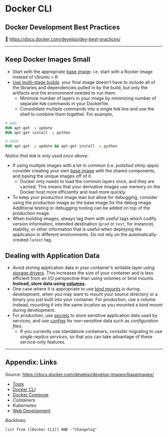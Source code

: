# Docker CLI

## Docker Development Best Practices

🔗 <https://docs.docker.com/develop/dev-best-practices/>

---

## Keep Docker Images Small

* Start with the appropriate [base image](https://docs.docker.com/develop/develop-images/baseimages/): i.e. start with a Rocker image instead of Ubuntu > R 
* [Use multi-stage builds](https://docs.docker.com/develop/develop-images/multistage-build/): your final image doesn’t have to include all of the libraries and dependencies pulled in by the build, but only the artifacts and the environment needed to run them.
  * Minimize number of layers in your image by minimizing number of separate `RUN` commands in your Dockerfile.
  * Consolidate multiple commands into a single `RUN` line and use the shell to combine them together. For example,

````dockerfile
# BAD
RUN apt-get -y update
RUN apt-get install -y python

# GOOD
RUN apt-get -y update && apt-get install -y python
````

*Notice that `RUN` is only used once above.*

* If using multiple images with a lot in common (i.e. *polished shiny apps*) consider creating your own [base image](https://docs.docker.com/develop/develop-images/baseimages/) with the shared components, and basing the unique images off of it.
  * Docker only needs to load the common layers once, and they are cached. This means that your derivative images use memory on the Docker host more efficiently and load more quickly.
* To keep your production image lean but allow for debugging, consider using the production image as the base image for the debug image. Additional testing or debugging tooling can be added on top of the production image.
* When building images, always tag them with useful tags which codify version information, intended destination (`prod` or `test`, for instance), stability, or other information that is useful when deploying the application in different environments. Do not rely on the automatically-created `latest` tag.

## Dealing with Application Data

* Avoid storing application data in your container’s writable layer using [storage drivers](https://docs.docker.com/storage/storagedriver/select-storage-driver/). This increases the size of your container and is less efficient from an I/O perspective than using volumes or bind mounts. **Instead, store data using [volumes](https://docs.docker.com/storage/volumes/).**
* One case where it is appropriate to use [bind mounts](https://docs.docker.com/storage/bind-mounts/) is during development, when you may want to mount your source directory or a binary you just built into your container. For production, use a volume instead, mounting it into the same location as you mounted a bind mount during development.
* For production, use [secrets](https://docs.docker.com/engine/swarm/secrets/) to store sensitive application data used by services, and use [configs](https://docs.docker.com/engine/swarm/configs/) for non-sensitive data such as *configuration files*. 
  * If you currently use standalone containers, consider migrating to use *single-replica services*, so that you can take advantage of these service-only features.

---

## Appendix: Links

Source: <https://docs.docker.com/develop/develop-images/baseimages/>

* [Tools](../../Tools.md)
* [Docker CLI](Docker%20CLI.md)
* [Docker Compose](Docker%20Compose.md)
* *Containers*
* *Kubernetes*
* [Web Development](../../../../2-Areas/MOCs/Web%20Development.md)

*Backlinks:*

````dataview
list from [[Docker CLI]] AND -"Changelog"
````
